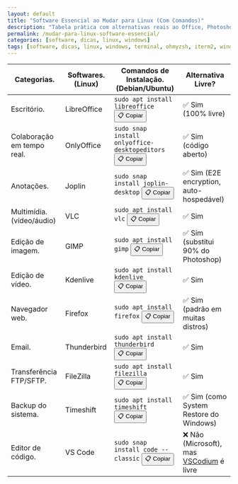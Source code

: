 ```yaml
---
layout: default
title: "Software Essencial ao Mudar para Linux (Com Comandos)"
description: "Tabela prática com alternativas reais ao Office, Photoshop, Chrome e mais — com comandos de instalação prontos para copiar."
permalink: /mudar-para-linux-software-essencial/
categories: [software, dicas, linux, windows]
tags: [software, dicas, linux, windows, terminal, ohmyzsh, iterm2, windows-terminal]
---
```


<section>



<table class="evergreen-table">
  <thead>
    <tr>
      <th>Categorias.</th>
      <th>Softwares. (Linux)</th>
      <th>Comandos de Instalação.(Debian/Ubuntu)</th>
      <th>Alternativa Livre?</th>
    </tr>
  </thead>
  <tbody>
    <tr>
      <td data-label="Categoria">Escritório.</td>
      <td data-label="Software (Linux)">LibreOffice</td>
      <td data-label="Comando de Instalação">
        <code>sudo apt install libreoffice</code>
        <button class="copy-btn" data-command="sudo apt install libreoffice">📋 Copiar</button>
      </td>
      <td data-label="Alternativa Livre?">✅ Sim (100% livre)</td>
    </tr>
    <tr>
      <td data-label="Categoria">Colaboração em tempo real.</td>
      <td data-label="Software (Linux)">OnlyOffice</td>
      <td data-label="Comando de Instalação">
        <code>sudo snap install onlyoffice-desktopeditors</code>
        <button class="copy-btn" data-command="sudo snap install onlyoffice-desktopeditors">📋 Copiar</button>
      </td>
      <td data-label="Alternativa Livre?">✅ Sim (código aberto)</td>
    </tr>
    <tr>
      <td data-label="Categoria">Anotações.</td>
      <td data-label="Software (Linux)">Joplin</td>
      <td data-label="Comando de Instalação">
        <code>sudo snap install joplin-desktop</code>
        <button class="copy-btn" data-command="sudo snap install joplin-desktop">📋 Copiar</button>
      </td>
      <td data-label="Alternativa Livre?">✅ Sim (E2E encryption, auto-hospedável)</td>
    </tr>
    <tr>
      <td data-label="Categoria">Multimídia. (vídeo/áudio)</td>
      <td data-label="Software (Linux)">VLC</td>
      <td data-label="Comando de Instalação">
        <code>sudo apt install vlc</code>
        <button class="copy-btn" data-command="sudo apt install vlc">📋 Copiar</button>
      </td>
      <td data-label="Alternativa Livre?">✅ Sim</td>
    </tr>
    <tr>
      <td data-label="Categoria">Edição de imagem.</td>
      <td data-label="Software (Linux)">GIMP</td>
      <td data-label="Comando de Instalação">
        <code>sudo apt install gimp</code>
        <button class="copy-btn" data-command="sudo apt install gimp">📋 Copiar</button>
      </td>
      <td data-label="Alternativa Livre?">✅ Sim (substitui 90% do Photoshop)</td>
    </tr>
    <tr>
      <td data-label="Categoria">Edição de vídeo.</td>
      <td data-label="Software (Linux)">Kdenlive</td>
      <td data-label="Comando de Instalação">
        <code>sudo apt install kdenlive</code>
        <button class="copy-btn" data-command="sudo apt install kdenlive">📋 Copiar</button>
      </td>
      <td data-label="Alternativa Livre?">✅ Sim</td>
    </tr>
    <tr>
      <td data-label="Categoria">Navegador web.</td>
      <td data-label="Software (Linux)">Firefox</td>
      <td data-label="Comando de Instalação">
        <code>sudo apt install firefox</code>
        <button class="copy-btn" data-command="sudo apt install firefox">📋 Copiar</button>
      </td>
      <td data-label="Alternativa Livre?">✅ Sim (padrão em muitas distros)</td>
    </tr>
    <tr>
      <td data-label="Categoria">Email.</td>
      <td data-label="Software (Linux)">Thunderbird</td>
      <td data-label="Comando de Instalação">
        <code>sudo apt install thunderbird</code>
        <button class="copy-btn" data-command="sudo apt install thunderbird">📋 Copiar</button>
      </td>
      <td data-label="Alternativa Livre?">✅ Sim</td>
    </tr>
    <tr>
      <td data-label="Categoria">Transferência FTP/SFTP.</td>
      <td data-label="Software (Linux)">FileZilla</td>
      <td data-label="Comando de Instalação">
        <code>sudo apt install filezilla</code>
        <button class="copy-btn" data-command="sudo apt install filezilla">📋 Copiar</button>
      </td>
      <td data-label="Alternativa Livre?">✅ Sim</td>
    </tr>
    <tr>
      <td data-label="Categoria">Backup do sistema.</td>
      <td data-label="Software (Linux)">Timeshift</td>
      <td data-label="Comando de Instalação">
        <code>sudo apt install timeshift</code>
        <button class="copy-btn" data-command="sudo apt install timeshift">📋 Copiar</button>
      </td>
      <td data-label="Alternativa Livre?">✅ Sim (como System Restore do Windows)</td>
    </tr>
    <tr>
      <td data-label="Categoria">Editor de código.</td>
      <td data-label="Software (Linux)">VS Code</td>
      <td data-label="Comando de Instalação">
        <code>sudo snap install code --classic</code>
        <button class="copy-btn" data-command="sudo snap install code --classic">📋 Copiar</button>
      </td>
      <td data-label="Alternativa Livre?">❌ Não (Microsoft), mas <a href="https://vscodium.com/">VSCodium</a> é livre</td>
    </tr>
  </tbody>
</table>



</section>




